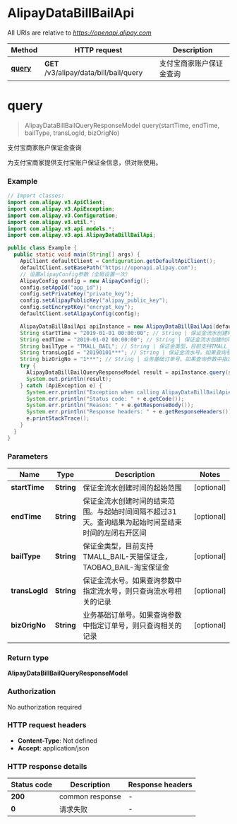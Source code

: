 # AlipayDataBillBailApi

All URIs are relative to *https://openapi.alipay.com*

| Method | HTTP request | Description |
|------------- | ------------- | -------------|
| [**query**](AlipayDataBillBailApi.md#query) | **GET** /v3/alipay/data/bill/bail/query | 支付宝商家账户保证金查询 |


<a name="query"></a>
# **query**
> AlipayDataBillBailQueryResponseModel query(startTime, endTime, bailType, transLogId, bizOrigNo)

支付宝商家账户保证金查询

为支付宝商家提供支付宝账户保证金信息，供对账使用。

### Example
```java
// Import classes:
import com.alipay.v3.ApiClient;
import com.alipay.v3.ApiException;
import com.alipay.v3.Configuration;
import com.alipay.v3.util.*;
import com.alipay.v3.api.models.*;
import com.alipay.v3.api.AlipayDataBillBailApi;

public class Example {
  public static void main(String[] args) {
    ApiClient defaultClient = Configuration.getDefaultApiClient();
    defaultClient.setBasePath("https://openapi.alipay.com");
    // 设置alipayConfig参数（全局设置一次）
    AlipayConfig config = new AlipayConfig();
    config.setAppId("app_id");
    config.setPrivateKey("private_key");
    config.setAlipayPublicKey("alipay_public_key");
    config.setEncryptKey("encrypt_key");
    defaultClient.setAlipayConfig(config);

    AlipayDataBillBailApi apiInstance = new AlipayDataBillBailApi(defaultClient);
    String startTime = "2019-01-01 00:00:00"; // String | 保证金流水创建时间的起始范围
    String endTime = "2019-01-02 00:00:00"; // String | 保证金流水创建时间的结束范围。与起始时间间隔不超过31天。查询结果为起始时间至结束时间的左闭右开区间
    String bailType = "TMALL_BAIL"; // String | 保证金类型，目前支持TMALL_BAIL-天猫保证金，TAOBAO_BAIL-淘宝保证金
    String transLogId = "20190101***"; // String | 保证金流水号。如果查询参数中指定流水号，则只查询流水号相关的记录
    String bizOrigNo = "1***"; // String | 业务基础订单号。如果查询参数中指定订单号，则只查询相关的记录
    try {
      AlipayDataBillBailQueryResponseModel result = apiInstance.query(startTime, endTime, bailType, transLogId, bizOrigNo);
      System.out.println(result);
    } catch (ApiException e) {
      System.err.println("Exception when calling AlipayDataBillBailApi#query");
      System.err.println("Status code: " + e.getCode());
      System.err.println("Reason: " + e.getResponseBody());
      System.err.println("Response headers: " + e.getResponseHeaders());
      e.printStackTrace();
    }
  }
}
```

### Parameters

| Name | Type | Description  | Notes |
|------------- | ------------- | ------------- | -------------|
| **startTime** | **String**| 保证金流水创建时间的起始范围 | [optional] |
| **endTime** | **String**| 保证金流水创建时间的结束范围。与起始时间间隔不超过31天。查询结果为起始时间至结束时间的左闭右开区间 | [optional] |
| **bailType** | **String**| 保证金类型，目前支持TMALL_BAIL-天猫保证金，TAOBAO_BAIL-淘宝保证金 | [optional] |
| **transLogId** | **String**| 保证金流水号。如果查询参数中指定流水号，则只查询流水号相关的记录 | [optional] |
| **bizOrigNo** | **String**| 业务基础订单号。如果查询参数中指定订单号，则只查询相关的记录 | [optional] |

### Return type

**AlipayDataBillBailQueryResponseModel**

### Authorization

No authorization required

### HTTP request headers

 - **Content-Type**: Not defined
 - **Accept**: application/json

### HTTP response details
| Status code | Description | Response headers |
|-------------|-------------|------------------|
| **200** | common response |  -  |
| **0** | 请求失败 |  -  |

